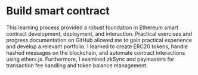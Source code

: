 # Build smart contract

This learning process provided a robust foundation in Ethereum smart contract development, deployment, and interaction. Practical exercises and progress documentation on GitHub allowed me to gain practical experience and develop a relevant portfolio. I learned to create ERC20 tokens, handle hashed messages on the blockchain, and automate contract interactions using ethers.js. Furthermore, I examined zkSync and paymasters for transaction fee handling and token balance management.
